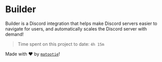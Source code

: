 # Builder

Builder is a Discord integration that helps make Discord servers easier to navigate for users, and automatically scales the Discord server with demand!

> Time spent on this project to date: `4h 15m`

Made with ❤️ by [`matootie`](https://www.matootie.com)!
